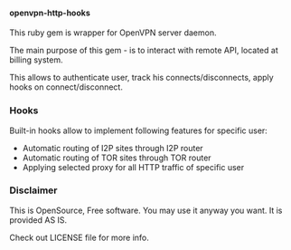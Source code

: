 #### openvpn-http-hooks

This ruby gem is wrapper for OpenVPN server daemon.

The main purpose of this gem - is to interact with remote API, located at billing system.

This allows to authenticate user, track his connects/disconnects, apply hooks on connect/disconnect.

### Hooks

Built-in hooks allow to implement following features for specific user:

* Automatic routing of I2P sites through I2P router
* Automatic routing of TOR sites through TOR router
* Applying selected proxy for all HTTP traffic of specific user

### Disclaimer

This is OpenSource, Free software. You may use it anyway you want. It is provided AS IS.

Check out LICENSE file for more info.

